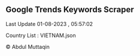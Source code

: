 

## Google Trends Keywords Scraper 
 
Last Update 01-08-2023 , 05:57:02

Country List :
VIETNAM.json



© Abdul Muttaqin 
